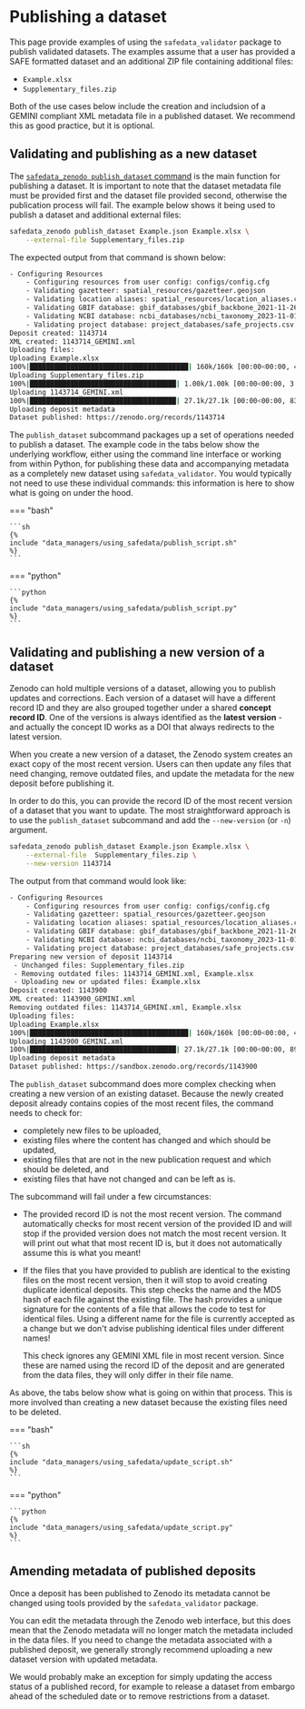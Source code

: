 # Publishing a dataset

<!-- markdownlint-disable MD046 MD033 -->

This page provide examples of using the `safedata_validator` package to publish
validated datasets. The examples assume that a user has provided a SAFE formatted
dataset and an additional ZIP file containing additional files:

* `Example.xlsx`
* `Supplementary_files.zip`

Both of the use cases below include the creation and includsion of a GEMINI compliant
XML metadata file in a published dataset. We recommend this as good practice, but it is
optional.

## Validating and publishing as a new dataset

The [`safedata_zenodo publish_dataset`
command](../command_line_tools/safedata_zenodo.md#the-publish_dataset-subcommand) is the
main function for publishing a dataset. It is important to note that the dataset
metadata file must be provided first and the dataset file provided second, otherwise the
publication process will fail. The example below shows it being used to publish a
dataset and additional external files:

```sh
safedata_zenodo publish_dataset Example.json Example.xlsx \
    --external-file Supplementary_files.zip
```

The expected output from that command is shown below:

```sh
- Configuring Resources
    - Configuring resources from user config: configs/config.cfg
    - Validating gazetteer: spatial_resources/gazetteer.geojson
    - Validating location aliases: spatial_resources/location_aliases.csv
    - Validating GBIF database: gbif_databases/gbif_backbone_2021-11-26.sqlite
    - Validating NCBI database: ncbi_databases/ncbi_taxonomy_2023-11-01.sqlite
    - Validating project database: project_databases/safe_projects.csv
Deposit created: 1143714
XML created: 1143714_GEMINI.xml
Uploading files:
Uploading Example.xlsx
100%|███████████████████████████████████████| 160k/160k [00:00<00:00, 494kB/s]
Uploading Supplementary_files.zip
100%|████████████████████████████████████| 1.00k/1.00k [00:00<00:00, 3.47kB/s]
Uploading 1143714_GEMINI.xml
100%|████████████████████████████████████| 27.1k/27.1k [00:00<00:00, 83.4kB/s]
Uploading deposit metadata
Dataset published: https://zenodo.org/records/1143714
```

The `publish_dataset` subcommand packages up a set of operations needed to publish a
dataset. The example code in the tabs below show the underlying workflow, either using
the command line interface or working from within Python,  for publishing these data and
accompanying metadata as a completely new dataset using `safedata_validator`. You would
typically not need to use these individual commands: this information is here to show
what is going on under the hood.

=== "bash"

    ```sh
    {%
    include "data_managers/using_safedata/publish_script.sh"
    %}
    ```

=== "python"

    ```python
    {%
    include "data_managers/using_safedata/publish_script.py"
    %}
    ```

## Validating and publishing a new version of a dataset

Zenodo can hold multiple versions of a dataset, allowing you to publish updates and
corrections. Each version of a dataset will have a different record ID and they are also
grouped together under a shared **concept record ID**. One of the versions is always
identified as the **latest version** - and actually the concept ID works as a DOI that
always redirects to the latest version.

When you create a new version of a dataset, the Zenodo system creates an exact copy of
the most recent version. Users can then update any files that need changing, remove
outdated files, and update the metadata for the new deposit before publishing it.

In order to do this, you can provide the record ID of the most recent version of a
dataset that you want to update. The most straightforward approach is to use the
`publish_dataset` subcommand and add the `--new-version` (or `-n`) argument.

```sh
safedata_zenodo publish_dataset Example.json Example.xlsx \
    --external-file  Supplementary_files.zip \
    --new-version 1143714
```

The output from that command would look like:

```sh
- Configuring Resources
    - Configuring resources from user config: configs/config.cfg
    - Validating gazetteer: spatial_resources/gazetteer.geojson
    - Validating location aliases: spatial_resources/location_aliases.csv
    - Validating GBIF database: gbif_databases/gbif_backbone_2021-11-26.sqlite
    - Validating NCBI database: ncbi_databases/ncbi_taxonomy_2023-11-01.sqlite
    - Validating project database: project_databases/safe_projects.csv
Preparing new version of deposit 1143714
 - Unchanged files: Supplementary_files.zip
 - Removing outdated files: 1143714_GEMINI.xml, Example.xlsx
 - Uploading new or updated files: Example.xlsx
Deposit created: 1143900
XML created: 1143900_GEMINI.xml
Removing outdated files: 1143714_GEMINI.xml, Example.xlsx
Uploading files:
Uploading Example.xlsx
100%|███████████████████████████████████████| 160k/160k [00:00<00:00, 479kB/s]
Uploading 1143900_GEMINI.xml
100%|████████████████████████████████████| 27.1k/27.1k [00:00<00:00, 89.0kB/s]
Uploading deposit metadata
Dataset published: https://sandbox.zenodo.org/records/1143900
```

The `publish_dataset` subcommand does more complex checking when creating a new version
of an existing dataset. Because the newly created deposit already contains copies of the
most recent files, the command needs to check for:

* completely new files to be uploaded,
* existing files where the content has changed and which should be updated,
* existing files that are not in the new publication request and which should be
  deleted, and
* existing files that have not changed and can be left as is.

The subcommand will fail under a few circumstances:

* The provided record ID is not the most recent version. The command automatically
  checks for most recent version of the provided ID and will stop if the provided
  version does not match the most recent version. It will print out what that most
  recent ID is, but it does not automatically assume this is what you meant!

* If the files that you have provided to publish are identical to the existing files on
  the most recent version, then it will stop to avoid creating duplicate identical
  deposits. This step checks the name and the MD5 hash of each file against the existing
  file. The hash provides a unique signature for the contents of a file that allows the
  code to test for identical files. Using a different name for the file is currently
  accepted as a change but we don't advise publishing identical files under different
  names!
  
  This check ignores any GEMINI XML file in most recent version. Since these are named
  using the record ID of the deposit and are generated from the data files, they will
  only differ in their file name.

As above, the tabs below show what is going on within that process. This is more
involved than creating a new dataset because the existing files need to be deleted.

=== "bash"

    ```sh
    {%
    include "data_managers/using_safedata/update_script.sh"
    %}
    ```

=== "python"

    ```python
    {%
    include "data_managers/using_safedata/update_script.py"
    %}
    ```

## Amending metadata of published deposits

Once a deposit has been published to Zenodo its metadata cannot be changed using tools
provided by the `safedata_validator` package. 

You can edit the metadata through the Zenodo web interface, but this does mean
that the Zenodo metadata will no longer match the metadata included in the data
files. If you need to change the metadata associated with a published deposit, we 
generally strongly recommend uploading a new dataset version with updated metadata. 

We would probably make an exception for simply updating the access status of a published record, 
for example to release a dataset from embargo ahead of the scheduled date or to remove 
restrictions from a dataset.

